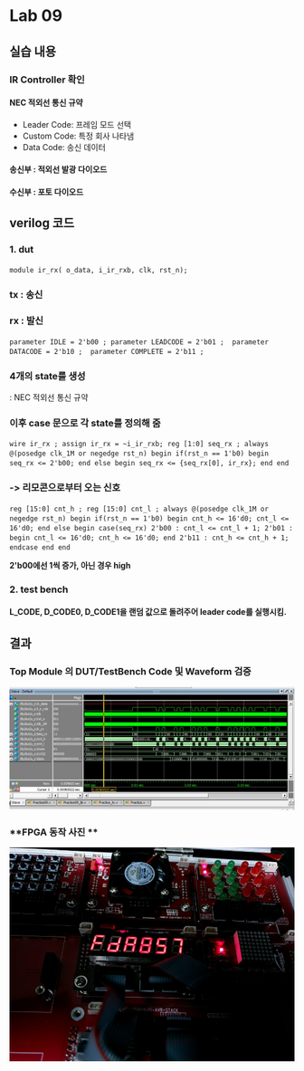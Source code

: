 # Lab 09
## 실습 내용
### **IR Controller 확인**
#### **NEC 적외선 통신 규약** 
- Leader Code: 프레임 모드 선택
- Custom Code: 특정 회사 나타냄
- Data Code: 송신 데이터
#### **송신부** : 적외선 발광 다이오드
#### **수신부** : 포토 다이오드

## verilog 코드
### **1. dut**
 ` module ir_rx(
				o_data,
				i_ir_rxb,
				clk,
				rst_n); `
### **tx** : 송신
### **rx** : 발신


 ` parameter IDLE = 2'b00 ;
   parameter LEADCODE = 2'b01 ; 
   parameter DATACODE = 2'b10 ; 
   parameter COMPLETE = 2'b11 ;  `
### **4개의 state를 생성**
: NEC 적외선 통신 규약
### **이후 case 문으로 각 state를 정의해 줌**
 ` wire ir_rx ;
assign ir_rx = ~i_ir_rxb;
reg [1:0] seq_rx ;
always @(posedge clk_1M or negedge rst_n) begin
	if(rst_n == 1'b0) begin 
		seq_rx <= 2'b00;
	end else begin
		seq_rx <= {seq_rx[0], ir_rx};
	end
end  `

### **-> 리모콘으로부터 오는 신호**

`reg [15:0] cnt_h ;
reg [15:0] cnt_l ;
always @(posedge clk_1M or negedge rst_n) begin
	if(rst_n == 1'b0) begin
		cnt_h <= 16'd0;
		cnt_l <= 16'd0;
	end else begin
		case(seq_rx)
			2'b00 : cnt_l <= cnt_l + 1;
			2'b01 : begin
				cnt_l <= 16'd0;
				cnt_h <= 16'd0;
			end
			2'b11 : cnt_h <= cnt_h + 1;
		endcase
	end
end`

**2'b00에선 1씩 증가, 아닌 경우 high**
### **2. test bench**
####  **L_CODE, D_CODE0, D_CODE1을 랜덤 값으로 돌려주어 leader code를 실행시킴.**

## 결과 
### **Top Module 의 DUT/TestBench Code 및 Waveform 검증**
![](https://github.com/kimsoobin01/LogicDesgin/blob/master/Practice09/figs/wave.jpg)
### **FPGA 동작 사진 **
![](https://github.com/kimsoobin01/LogicDesgin/blob/master/Practice09/figs/fpga.jpg)
<!--stackedit_data:
eyJoaXN0b3J5IjpbMTI1Mzg2MzQ4LDIwNzg0MDAyODddfQ==
-->